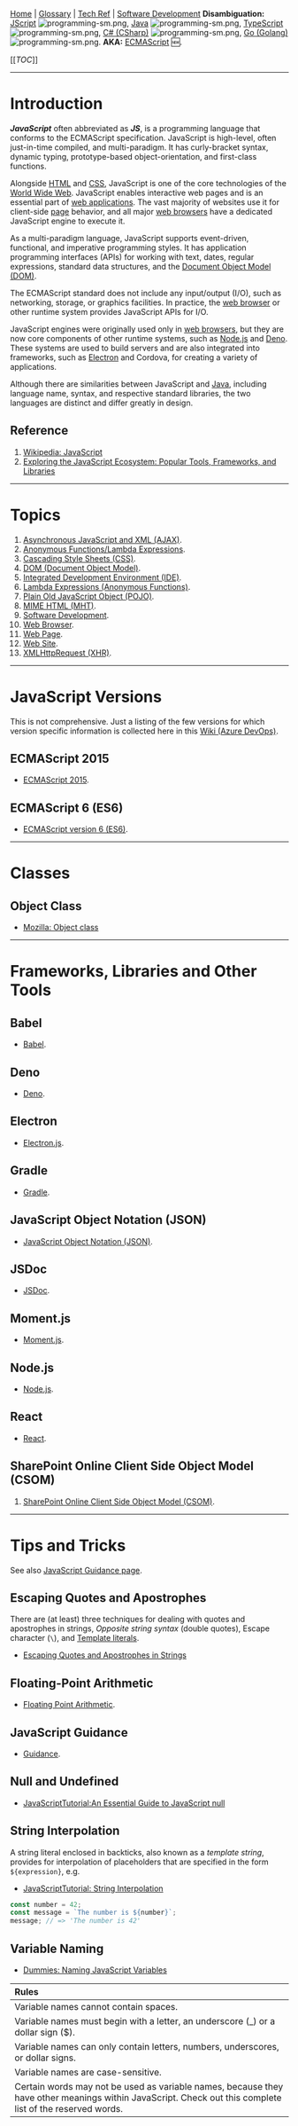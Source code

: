 [Home](/Slalom-LLC/Slalom-Consulting) | [Glossary](/Glossary) | [Tech Ref](/Tech-Ref) | [Software Development](/Tech-Ref/Software-Development) 
**Disambiguation:** [JScript](/Tech-Ref/Software-Development/JavaScript/JScript) ![programming-sm.png](/.attachments/programming-sm-84511b90-2d77-4364-8b25-7bee99dd4060.png), [Java](/Tech-Ref/Software-Development/Java) ![programming-sm.png](/.attachments/programming-sm-84511b90-2d77-4364-8b25-7bee99dd4060.png), [TypeScript](/Tech-Ref/Software-Development/TypeScript) ![programming-sm.png](/.attachments/programming-sm-84511b90-2d77-4364-8b25-7bee99dd4060.png), [C# (CSharp)](/Tech-Ref/Software-Development/CSharp) ![programming-sm.png](/.attachments/programming-sm-84511b90-2d77-4364-8b25-7bee99dd4060.png), [Go (Golang)](/Tech-Ref/Google/Go-\(programming-language\)/Go-\(Golang\))![programming-sm.png](/.attachments/programming-sm-84511b90-2d77-4364-8b25-7bee99dd4060.png).
**AKA:** [ECMAScript](/Tech-Ref/Software-Development/JavaScript/ECMAScript) :new:.

[[_TOC_]]

---
# Introduction
***JavaScript*** often abbreviated as ***JS***, is a programming language that conforms to the ECMAScript specification. JavaScript is high-level, often just-in-time compiled, and multi-paradigm. It has curly-bracket syntax, dynamic typing, prototype-based object-orientation, and first-class functions.

Alongside [HTML](/Tech-Ref/WWW-\(World-Wide-Web\)/HTML-\(Hypertext-Markup-Language\)) and [CSS](/Tech-Ref/WWW-\(World-Wide-Web\)/CSS-\(Cascading-Style-Sheets\)), JavaScript is one of the core technologies of the [World Wide Web](/Tech-Ref/WWW-\(World-Wide-Web\)). JavaScript enables interactive web pages and is an essential part of [web applications](/Tech-Ref/WWW-\(World-Wide-Web\)/Web-Application). The vast majority of websites use it for client-side [page](/Tech-Ref/WWW-\(World-Wide-Web\)/Web-Page) behavior, and all major [web browsers](/Tech-Ref/WWW-\(World-Wide-Web\)/Web-Browser) have a dedicated JavaScript engine to execute it.

As a multi-paradigm language, JavaScript supports event-driven, functional, and imperative programming styles. It has application programming interfaces (APIs) for working with text, dates, regular expressions, standard data structures, and the [Document Object Model (DOM)](/Tech-Ref/WWW-\(World-Wide-Web\)/DOM-\(Document-Object-Model\)).

The ECMAScript standard does not include any input/output (I/O), such as networking, storage, or graphics facilities. In practice, the [web browser](/Tech-Ref/WWW-\(World-Wide-Web\)/Web-Browser) or other runtime system provides JavaScript APIs for I/O.

JavaScript engines were originally used only in [web browsers](/Tech-Ref/WWW-\(World-Wide-Web\)/Web-Browser), but they are now core components of other runtime systems, such as [Node.js](/Tech-Ref/Software-Development/JavaScript/Node.js) and [Deno](/Tech-Ref/Software-Development/JavaScript/Deno). These systems are used to build servers and are also integrated into frameworks, such as [Electron]() and Cordova, for creating a variety of applications.

Although there are similarities between JavaScript and [Java](/Tech-Ref/Software-Development/Java), including language name, syntax, and respective standard libraries, the two languages are distinct and differ greatly in design.

## Reference
1. [Wikipedia: JavaScript](https://en.wikipedia.org/wiki/JavaScript)
1. [Exploring the JavaScript Ecosystem: Popular Tools, Frameworks, and Libraries](https://mirzaleka.medium.com/exploring-javascript-ecosystem-popular-tools-frameworks-libraries-7901703ec88f)

---
# Topics
1. [Asynchronous JavaScript and XML (AJAX)](/Tech-Ref/WWW-\(World-Wide-Web\)/AJAX-\(Asynchronous-JavaScript-and-XML\)).
1. [Anonymous Functions/Lambda Expressions](/Tech-Ref/Software-Development/Anonymous-Function).
1. [Cascading Style Sheets (CSS)](/Tech-Ref/WWW-\(World-Wide-Web\)/CSS-\(Cascading-Style-Sheets\)).
1. [DOM (Document Object Model)](/Tech-Ref/WWW-\(World-Wide-Web\)/DOM-\(Document-Object-Model\)).
1. [Integrated Development Environment (IDE)](/Tech-Ref/Software-Development/IDE-\(Integrated-Development-Environment\)).
1. [Lambda Expressions (Anonymous Functions)](/Tech-Ref/Software-Development/Anonymous-Function).
1. [Plain Old JavaScript Object (POJO)](/Tech-Ref/Software-Development/Java/POJO-\(Plain-Old-Java-Object\)/POJO-\(Plain-Old-JavaScript-Object\)).
1. [MIME HTML (MHT)](/Tech-Ref/WWW-\(World-Wide-Web\)/Web-Page/MHT-\(MIME-HTML\)).
1. [Software Development](/Tech-Ref/Software-Development).
1. [Web Browser](/Tech-Ref/WWW-\(World-Wide-Web\)/Web-Browser).
1. [Web Page](/Tech-Ref/WWW-\(World-Wide-Web\)/Web-Page).
1. [Web Site](/Tech-Ref/WWW-\(World-Wide-Web\)/Web-Site).
1. [XMLHttpRequest (XHR)](/Tech-Ref/WWW-\(World-Wide-Web\)/AJAX-\(Asynchronous-JavaScript-and-XML\)/XHR-\(XMLHttpRequest\)).

---
# JavaScript Versions
This is not comprehensive. Just a listing of the few versions for which version specific information is collected here in this [Wiki (Azure DevOps)](/Tech-Ref/Microsoft/Microsoft-Azure/ADO-\(Azure-DevOps\)/Wiki-\(Azure-DevOps\)).

## ECMAScript 2015
- [ECMAScript 2015](/Tech-Ref/Software-Development/JavaScript/ECMAScript/ECMAScript-2015).

## ECMAScript 6 (ES6)
- [ECMAScript version 6 (ES6)](/Tech-Ref/Software-Development/JavaScript/ECMAScript/ECMAScript-2015).

---
# Classes

## Object Class
- [Mozilla: Object class](https://developer.mozilla.org/en-US/docs/Web/JavaScript/Reference/Global_Objects/Object)

---
# Frameworks, Libraries and Other Tools

## Babel
- [Babel](/Tech-Ref/Software-Development/JavaScript/Babel).

## Deno
- [Deno](/Tech-Ref/Software-Development/JavaScript/Deno).

## Electron
- [Electron.js](/Tech-Ref/Software-Development/JavaScript/Electron.js).

## Gradle
- [Gradle](/Tech-Ref/Software-Development/DevOps-\(Development-and-IT-Operations\)/Gradle).

## JavaScript Object Notation (JSON)
- [JavaScript Object Notation (JSON)](/Tech-Ref/Software-Development/JSON-\(JavaScript-Object-Notation\)).

## JSDoc
- [JSDoc](/Tech-Ref/Software-Development/JavaScript/JSDoc).

## Moment.js
- [Moment.js](/Tech-Ref/Software-Development/JavaScript/Moment.js).

## Node.js
- [Node.js](/Tech-Ref/Software-Development/JavaScript/Node.js).

## React
- [React](/Tech-Ref/Software-Development/JavaScript/React).

## SharePoint Online Client Side Object Model (CSOM)
1. [SharePoint Online Client Side Object Model (CSOM)](/Tech-Ref/Microsoft/SharePoint/SharePoint-Online/CSOM-\(SharePoint-Online-Client-Side-Object-Model\)).

---
# Tips and Tricks
See also [JavaScript Guidance page](/Tech-Ref/Software-Development/JavaScript/Guidance-\(JavaScript\)).

## Escaping Quotes and Apostrophes
There are (at least) three techniques for dealing with quotes and apostrophes in strings, _Opposite string syntax_ (double quotes), Escape character (`\`), and [Template literals](#string-interpolation).

- [Escaping Quotes and Apostrophes in Strings](https://www.digitalocean.com/community/tutorials/how-to-work-with-strings-in-javascript#escaping-quotes-and-apostrophes-in-strings)

## Floating-Point Arithmetic
- [Floating Point Arithmetic](/Tech-Ref/Software-Development/Floating%2DPoint-Arithmetic).

## JavaScript Guidance
- [Guidance](/Tech-Ref/Software-Development/JavaScript/Guidance-\(JavaScript\)).

## Null and Undefined
- [JavaScriptTutorial:An Essential Guide to JavaScript null](https://www.javascripttutorial.net/object/javascript-null)

## String Interpolation
A string literal enclosed in backticks, also known as a _template string_, provides for interpolation of placeholders that are specified in the form `${expression}`, e.g.

- [JavaScriptTutorial: String Interpolation](https://dmitripavlutin.com/string-interpolation-in-javascript/)

```javascript
const number = 42;
const message = `The number is ${number}`;
message; // => 'The number is 42'
```

## Variable Naming
- [Dummies: Naming JavaScript Variables](https://www.dummies.com/article/technology/programming-web-design/javascript/naming-javascript-variables-142522)

|Rules|
|:-|
| Variable names cannot contain spaces.|
| Variable names must begin with a letter, an underscore (_) or a dollar sign ($).|
| Variable names can only contain letters, numbers, underscores, or dollar signs.|
| Variable names are case-sensitive.|
| Certain words may not be used as variable names, because they have other meanings within JavaScript. Check out this complete list of the reserved words. |
